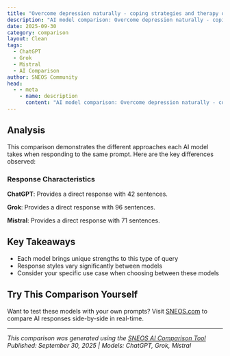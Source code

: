 ```yaml
---
title: "Overcome depression naturally - coping strategies and therapy options"
description: "AI model comparison: Overcome depression naturally - coping strategies and therapy options..."
date: 2025-09-30
category: comparison
layout: Clean
tags:
  - ChatGPT
  - Grok
  - Mistral
  - AI Comparison
author: SNEOS Community
head:
  - - meta
    - name: description
      content: "AI model comparison: Overcome depression naturally - coping strategies and therapy options..."
---
```


<ChatComparison
  title="Overcome depression naturally - coping strategies and therapy options"
  prompt="Overcome depression naturally - coping strategies and therapy options"
  :responses='{
    "ChatGPT": "Overcoming depression naturally involves a combination of lifestyle changes, coping strategies, and non-pharmacological therapies. While these approaches can be effective for mild to moderate depression, it\u0027s important to seek professional help if symptoms are severe or persistent. Here are some natural coping strategies and therapy options:\n\n### Coping Strategies\n\n1. **Regular Exercise**  \n   Physical activity releases endorphins and serotonin, which can improve mood. Aim for at least 30 minutes of moderate exercise most days.\n\n2. **Healthy Diet**  \n   Eating a balanced diet rich in fruits, vegetables, whole grains, lean proteins, and omega-3 fatty acids supports brain health.\n\n3. **Sleep Hygiene**  \n   Maintain a regular sleep schedule, create a restful environment, and avoid electronics before bedtime to improve sleep quality.\n\n4. **Mindfulness and Meditation**  \n   Practicing mindfulness, meditation, or deep-breathing exercises can reduce stress and improve emotional regulation.\n\n5. **Social Support**  \n   Stay connected with friends, family, or support groups. Social interaction can improve mood and provide a sense of belonging.\n\n6. **Limit Alcohol and Avoid Drugs**  \n   These substances can worsen depression symptoms and interfere with treatment.\n\n7. **Engage in Meaningful Activities**  \n   Pursue hobbies, volunteer work, or activities that provide a sense of purpose.\n\n8. **Set Realistic Goals**  \n   Break tasks into smaller steps to avoid feeling overwhelmed.\n\n9. **Journaling**  \n   Writing about thoughts and feelings can help process emotions and identify patterns.\n\n### Natural Therapy Options\n\n1. **Cognitive Behavioral Therapy (CBT)**  \n   A structured, evidence-based therapy that helps identify and change negative thought patterns.\n\n2. **Interpersonal Therapy (IPT)**  \n   Focuses on improving interpersonal relationships and social functioning.\n\n3. **Acceptance and Commitment Therapy (ACT)**  \n   Helps individuals accept their feelings and commit to behavior aligned with their values.\n\n4. **Light Therapy**  \n   Especially useful for Seasonal Affective Disorder (SAD), exposure to bright light can improve mood.\n\n5. **Exercise Therapy**  \n   Guided exercise programs specifically designed to alleviate depression symptoms.\n\n6. **Complementary Therapies**  \n   - **Yoga**: Combines physical postures, breathing exercises, and meditation.  \n   - **Acupuncture**: May help some individuals by promoting relaxation and stress reduction.  \n   - **Herbal supplements**: Such as St. John\u2019s Wort, though one should consult a healthcare provider before use due to potential interactions.\n\n7. **Behavioral Activation**  \n   Encourages engagement in activities that are enjoyable or fulfilling to combat inactivity and withdrawal.\n\n---\n\n### When to Seek Professional Help\n\nIf depression symptoms are severe, last more than two weeks, include thoughts of self-harm or suicide, or significantly impact daily functioning, it is crucial to seek help from a mental health professional. Natural strategies can be part of a comprehensive treatment plan that may also include medication or other medical therapies.\n\n---\n\nIf you want, I can suggest specific routines or mindfulness exercises, or provide resources for finding therapists trained in natural or integrative approaches.",
    "Grok": "Overcoming depression naturally involves a combination of lifestyle changes, coping strategies, and therapy options that support mental and emotional well-being without relying solely on medication. While these approaches can be highly effective for mild to moderate depression, it\u2019s important to consult with a healthcare professional if symptoms are severe, persistent, or accompanied by thoughts of self-harm. Below are some evidence-based strategies and therapy options to help manage and overcome depression naturally.\n\n---\n\n### **Lifestyle Changes and Coping Strategies**\n\n1. **Prioritize Nutrition and Physical Health**\n   - **Balanced Diet**: Eat nutrient-rich foods that support brain health, such as fatty fish (rich in omega-3s), nuts, seeds, fruits, vegetables, and whole grains. Avoid excessive sugar and processed foods, which can contribute to mood swings.\n   - **Stay Hydrated**: Dehydration can worsen fatigue and irritability, so drink plenty of water.\n   - **Exercise Regularly**: Physical activity boosts endorphins, serotonin, and other \u0022feel-good\u0022 chemicals in the brain. Aim for at least 30 minutes of moderate exercise (like walking, yoga, or swimming) most days of the week. Studies show exercise can be as effective as antidepressants for some people with mild depression.\n   - **Sleep Well**: Poor sleep exacerbates depression. Establish a consistent sleep routine, avoid screens before bed, and aim for 7-9 hours of quality sleep nightly.\n\n2. **Build a Support System**\n   - **Connect with Loved Ones**: Share your feelings with trusted friends or family. Social isolation can worsen depression, while meaningful connections provide emotional support.\n   - **Join Support Groups**: Look for local or online groups where you can share experiences with others facing similar challenges. Hearing others\u2019 stories can reduce feelings of loneliness.\n   - **Set Boundaries**: Avoid overextending yourself or engaging in toxic relationships that drain your energy.\n\n3. **Practice Mindfulness and Stress Management**\n   - **Meditation**: Mindfulness meditation can reduce depressive symptoms by helping you focus on the present moment rather than ruminating on negative thoughts. Apps like Headspace or Calm can guide you through short daily practices.\n   - **Deep Breathing Exercises**: These can calm the nervous system and reduce anxiety, a common companion to depression.\n   - **Gratitude Journaling**: Write down 3 things you\u2019re grateful for each day. This shifts focus to positive aspects of life and can improve overall mood over time.\n\n4. **Engage in Meaningful Activities**\n   - **Set Small Goals**: Depression often saps motivation, so start with tiny, achievable tasks (e.g., making your bed or going for a short walk). Accomplishing these builds a sense of purpose.\n   - **Pursue Hobbies**: Rediscover activities you once enjoyed or try something new. Creative outlets like drawing, writing, or gardening can be therapeutic.\n   - **Volunteer**: Helping others can boost self-esteem and create a sense of connection and purpose.\n\n5. **Limit Negative Influences**\n   - **Reduce Alcohol and Drugs**: These substances can worsen depression and interfere with emotional regulation. If you struggle with substance use, seek support to address it.\n   - **Manage Media Consumption**: Avoid excessive exposure to negative news or social media comparisons that can trigger feelings of inadequacy.\n\n6. **Get Sunlight and Nature Exposure**\n   - **Natural Light**: Sunlight boosts serotonin levels, which can improve mood. Spend 15-30 minutes outdoors daily, especially in the morning.\n   - **Nature Therapy**: Walking in green spaces or parks (sometimes called \u0022forest bathing\u0022) has been shown to lower stress and depressive symptoms.\n\n7. **Challenge Negative Thinking**\n   - **Identify Thought Patterns**: Depression often involves distorted thinking, like catastrophizing or self-blame. Notice when these thoughts arise.\n   - **Reframe Thoughts**: Replace negative self-talk with more balanced or compassionate statements. For example, instead of \u201CI\u2019m a failure,\u201D try \u201CI\u2019m struggling right now, but I can take small steps forward.\u201D\n\n---\n\n### **Natural Therapy Options**\n\n1. **Cognitive Behavioral Therapy (CBT)**\n   - **What It Is**: CBT is a widely researched, evidence-based therapy that helps individuals identify and change negative thought patterns and behaviors contributing to depression.\n   - **How It Helps**: It equips you with practical tools to manage emotions and build resilience.\n   - **How to Access**: Look for licensed therapists in your area or try online platforms like BetterHelp or Talkspace. Some self-help CBT workbooks (e.g., \u0022Feeling Good\u0022 by David D. Burns) can also be useful.\n\n2. **Mindfulness-Based Cognitive Therapy (MBCT)**\n   - **What It Is**: A blend of mindfulness practices and CBT, MBCT is particularly effective for preventing depressive relapses.\n   - **How It Helps**: It teaches you to observe thoughts and feelings without judgment, reducing their power over you.\n   - **How to Access**: Many therapists offer MBCT, and there are also group programs or online courses available.\n\n3. **Interpersonal Therapy (IPT)**\n   - **What It Is**: IPT focuses on improving relationships and social functioning to alleviate depressive symptoms.\n   - **How It Helps**: It addresses issues like grief, role transitions, or conflicts that may contribute to depression.\n   - **How to Access**: Seek a therapist trained in IPT through local clinics or online directories.\n\n4. **Art or Music Therapy**\n   - **What It Is**: These creative therapies use art or music as a medium to express emotions and process experiences.\n   - **How It Helps**: They can help you access and release feelings that are hard to verbalize, reducing stress and improving mood.\n   - **How to Access**: Look for certified art or music therapists in your community or explore self-guided creative activities.\n\n5. **Herbal and Supplemental Support (With Caution)**\n   - **St. John\u2019s Wort**: Some studies suggest this herbal remedy can help with mild depression by increasing serotonin levels. However, it can interact with other medications, so consult a doctor before use.\n   - **Omega-3 Fatty Acids**: Found in fish oil supplements, these may support brain health and reduce depressive symptoms.\n   - **Vitamin D**: Low levels are linked to depression, especially in areas with limited sunlight. A blood test can determine if supplementation is needed.\n   - **Note**: Always discuss supplements with a healthcare provider to avoid risks or interactions.\n\n6. **Acupuncture and Massage Therapy**\n   - **What It Is**: Acupuncture involves inserting thin needles into specific points on the body, while massage therapy focuses on relieving physical tension.\n   - **How It Helps**: Both can reduce stress, promote relaxation, and improve mood by stimulating the body\u2019s natural healing responses.\n   - **How to Access**: Find licensed practitioners through local wellness centers or referrals.\n\n---\n\n### **When to Seek Professional Help**\nWhile natural strategies can be powerful, depression is a complex condition, and professional intervention may be necessary if:\n- Symptoms persist for more than two weeks and interfere with daily life.\n- You experience suicidal thoughts or self-harm urges (seek immediate help via a crisis line like the National Suicide Prevention Lifeline at 1-800-273-8255 in the U.S., or text services like Crisis Text Line at 741741).\n- You feel overwhelmed and unable to cope despite trying self-help methods.\n\nA therapist or counselor can tailor a treatment plan to your needs, potentially combining natural approaches with other interventions if needed.\n\n---\n\n### **Daily Routine Example for Managing Depression**\n- **Morning**: Spend 15 minutes in sunlight, practice deep breathing, and eat a nutritious breakfast (e.g., oatmeal with nuts and fruit).\n- **Midday**: Take a 30-minute walk or do light exercise, and write down one small goal to accomplish.\n- **Afternoon**: Engage in a hobby or connect with a friend, even briefly.\n- **Evening**: Reflect on 3 things you\u2019re grateful for, avoid screens 1 hour before bed, and wind down with a relaxing activity (e.g., reading or meditation).\n\n---\n\n### **Final Thoughts**\nOvercoming depression naturally requires patience, consistency, and self-compassion. Small, sustainable changes often yield the best results over time. Remember that setbacks are normal\u2014focus on progress, not perfection. If you\u2019re unsure where to start, consider reaching out to a therapist or counselor for guidance tailored to your unique situation. You don\u2019t have to face this alone, and with the right strategies, brighter days are possible.",
    "Mistral": "Overcoming depression naturally involves a combination of lifestyle changes, coping strategies, and therapy options. Here are some approaches you might consider:\n\n### Lifestyle Changes\n\n1. **Exercise Regularly**: Physical activity can boost your mood and reduce symptoms of depression. Aim for at least 30 minutes of moderate exercise most days of the week.\n\n2. **Healthy Diet**: Eating a balanced diet rich in fruits, vegetables, whole grains, and lean proteins can support your overall health and mood.\n\n3. **Adequate Sleep**: Ensure you get enough sleep. Aim for 7-9 hours per night. Good sleep hygiene, such as maintaining a consistent sleep schedule and creating a relaxing bedtime routine, can help.\n\n4. **Limit Alcohol and Avoid Drugs**: Substance abuse can worsen depression. Limit your alcohol intake and avoid recreational drugs.\n\n5. **Social Support**: Stay connected with friends and family. Social support can provide emotional comfort and practical help.\n\n### Coping Strategies\n\n1. **Mindfulness and Meditation**: Practices like mindfulness meditation can help you stay present and reduce stress. Apps like Headspace, Calm, and Insight Timer can guide you.\n\n2. **Journaling**: Writing down your thoughts and feelings can help you process emotions and gain clarity.\n\n3. **Set Realistic Goals**: Break down large tasks into smaller, manageable steps. Celebrate small victories to boost your self-esteem.\n\n4. **Engage in Hobbies**: Participate in activities you enjoy, whether it\u0027s painting, reading, or gardening. This can provide a sense of accomplishment and pleasure.\n\n5. **Practice Gratitude**: Regularly reflect on things you are grateful for. This can shift your focus from negative thoughts to positive ones.\n\n### Therapy Options\n\n1. **Cognitive Behavioral Therapy (CBT)**: CBT helps you identify and change negative thought patterns and behaviors. It is highly effective for treating depression.\n\n2. **Interpersonal Therapy (IPT)**: IPT focuses on improving communication skills and resolving interpersonal problems that may contribute to depression.\n\n3. **Mindfulness-Based Cognitive Therapy (MBCT)**: MBCT combines mindfulness practices with cognitive therapy to help you manage depressive symptoms.\n\n4. **Support Groups**: Joining a support group can provide a sense of community and shared experiences. It can be helpful to talk to others who are going through similar challenges.\n\n5. **Psychodynamic Therapy**: This type of therapy focuses on exploring unconscious processes and past experiences that may contribute to current feelings and behaviors.\n\n### Alternative Therapies\n\n1. **Acupuncture**: Some people find acupuncture helpful for managing depression symptoms.\n\n2. **Yoga**: Yoga combines physical postures, breathing exercises, and meditation, which can help reduce stress and improve mood.\n\n3. **Massage Therapy**: Massage can help reduce stress and promote relaxation, which may indirectly improve mood.\n\n4. **Herbal Supplements**: Some people find herbal supplements like St. John\u0027s Wort helpful, but it\u0027s important to consult a healthcare provider before starting any supplement, as they can interact with other medications.\n\n### Professional Help\n\n1. **Consult a Mental Health Professional**: If your depression is severe or persistent, consider seeking help from a psychologist, psychiatrist, or therapist. They can provide a comprehensive assessment and tailored treatment plan.\n\n2. **Primary Care Physician**: Your primary care doctor can also provide guidance and may recommend lifestyle changes, therapy, or medication if necessary.\n\n### Self-Care\n\n1. **Practice Self-Compassion**: Be kind to yourself and avoid self-criticism. Recognize that healing takes time and effort.\n\n2. **Seek Support**: Don\u0027t hesitate to reach out to friends, family, or support groups when you need help.\n\n3. **Educate Yourself**: Learn about depression to better understand your symptoms and how to manage them.\n\n### Monitoring Progress\n\n1. **Track Your Mood**: Keep a mood journal to monitor your progress and identify triggers.\n\n2. **Set Goals**: Establish short-term and long-term goals to measure your progress and stay motivated.\n\n3. **Regular Check-Ins**: Schedule regular check-ins with a mental health professional to assess your progress and make adjustments to your treatment plan as needed.\n\n### Conclusion\n\nOvercoming depression naturally requires a holistic approach that includes lifestyle changes, coping strategies, therapy, and self-care. It\u0027s important to be patient with yourself and seek professional help if needed."
  }'
  published-date="22:46"
/>

## Analysis

This comparison demonstrates the different approaches each AI model takes when responding to the same prompt. Here are the key differences observed:

### Response Characteristics

**ChatGPT**: Provides a direct response with 42 sentences. 

**Grok**: Provides a direct response with 96 sentences. 

**Mistral**: Provides a direct response with 71 sentences. 

## Key Takeaways

- Each model brings unique strengths to this type of query
- Response styles vary significantly between models
- Consider your specific use case when choosing between these models

## Try This Comparison Yourself

Want to test these models with your own prompts? Visit [SNEOS.com](https://sneos.com) to compare AI responses side-by-side in real-time.

---

*This comparison was generated using the [SNEOS AI Comparison Tool](https://sneos.com)*
*Published: September 30, 2025 | Models: ChatGPT, Grok, Mistral*
